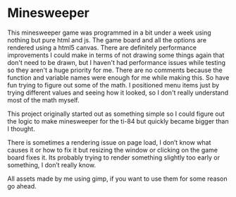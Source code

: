 # Minesweeper

This minesweeper game was programmed in a bit under a week using nothing but pure html and js.
The game board and all the options are rendered using a html5 canvas.
There are definitely performance improvements I could make in terms of not drawing some things again that don't need to be drawn, but I haven't had performance issues while testing so they aren't a huge priority for me.
There are no comments because the function and variable names were enough for me while making this. So have fun trying to figure out some of the math. I positioned menu items just by trying different values and seeing how it looked, so I don't really understand most of the math myself.

This project originally started out as something simple so I could figure out the logic to make minesweeper for the ti-84 but quickly became bigger than I thought.

There is sometimes a rendering issue on page load, I don’t know what causes it or how to fix it but resizing the window or clicking on the game board fixes it. Its probably trying to render something slightly too early or something, I don’t really know.

All assets made by me using gimp, if you want to use them for some reason go ahead.
